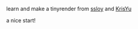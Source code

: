learn and make a tinyrender from [ssloy](https://github.com/ssloy/tinyrenderer) and [KrisYu](https://github.com/KrisYu/tinyrender)


a nice start!
